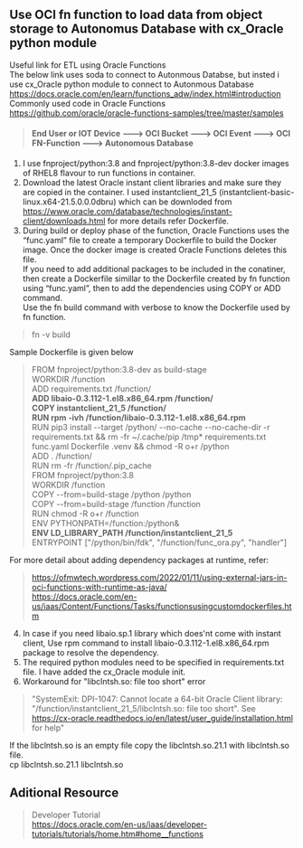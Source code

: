 
## Use OCI fn function to load data from object storage to Autonomus Database with cx_Oracle python module
Useful link for ETL using Oracle Functions  
The below link uses soda to connect to Autonmous Databse, but insted i use cx_Oracle python module to connect to Autonmous Database  
https://docs.oracle.com/en/learn/functions_adw/index.html#introduction  
Commonly used code in Oracle Functions  
https://github.com/oracle/oracle-functions-samples/tree/master/samples  


> #### End User or IOT Device ---> OCI Bucket ---> OCI Event ---> OCI FN-Function ---> Autonomous Database  
 

1. I use fnproject/python:3.8 and fnproject/python:3.8-dev docker images of RHEL8 flavour to run functions in container.    
3. Download the latest Oracle instant client libraries and make sure they are copied in the container. I used instantclient_21_5 (instantclient-basic-linux.x64-21.5.0.0.0dbru) which can be downloded from https://www.oracle.com/database/technologies/instant-client/downloads.html for more details refer Dockerfile.  
4. During build or deploy phase of the function, Oracle Functions uses the “func.yaml” file to create a temporary Dockerfile to build the Docker image. Once the docker image is created Oracle Functions deletes this file.  
If you need to add additional packages to be included in the conatiner, then create a Dockerfile simillar to the Dockerfile created by fn function using “func.yaml”, then to add the dependencies using COPY or ADD command.   
Use the fn build command with verbose to know the Dockerfile used by fn function.
> fn -v build

Sample Dockerfile is given below

> FROM fnproject/python:3.8-dev as build-stage  
> WORKDIR /function  
> ADD requirements.txt /function/  
> **ADD libaio-0.3.112-1.el8.x86_64.rpm /function/    
> COPY instantclient_21_5 /function/  
> RUN rpm -ivh /function/libaio-0.3.112-1.el8.x86_64.rpm**  
> RUN pip3 install --target /python/  --no-cache --no-cache-dir -r requirements.txt && rm -fr ~/.cache/pip /tmp* requirements.txt func.yaml Dockerfile .venv && chmod -R o+r /python  
> ADD . /function/  
> RUN rm -fr /function/.pip_cache  
> FROM fnproject/python:3.8  
> WORKDIR /function  
> COPY --from=build-stage /python /python   
> COPY --from=build-stage /function /function  
> RUN chmod -R o+r /function  
> ENV PYTHONPATH=/function:/python&      
> **ENV LD_LIBRARY_PATH /function/instantclient_21_5**    
> ENTRYPOINT ["/python/bin/fdk", "/function/func_ora.py", "handler"]  

For more detail about adding dependency packages at runtime, refer:
> https://ofmwtech.wordpress.com/2022/01/11/using-external-jars-in-oci-functions-with-runtime-as-java/  
> https://docs.oracle.com/en-us/iaas/Content/Functions/Tasks/functionsusingcustomdockerfiles.htm

4. In case if you need libaio.sp.1 library which does'nt come with instant client, Use rpm command to install libaio-0.3.112-1.el8.x86_64.rpm package to resolve the dependency.  
5. The required python modules need to be specified in requirements.txt file. I have added the cx_Oracle module init.
6. Workaround for "libclntsh.so: file too short" error
> "SystemExit: DPI-1047: Cannot locate a 64-bit Oracle Client library: \"/function/instantclient_21_5/libclntsh.so: file too short\". See https://cx-oracle.readthedocs.io/en/latest/user_guide/installation.html for help"    

If the libclntsh.so is an empty file copy the libclntsh.so.21.1 with libclntsh.so file.   
cp libclntsh.so.21.1 libclntsh.so

## Aditional Resource  
> Developer Tutorial  
> https://docs.oracle.com/en-us/iaas/developer-tutorials/tutorials/home.htm#home__functions

